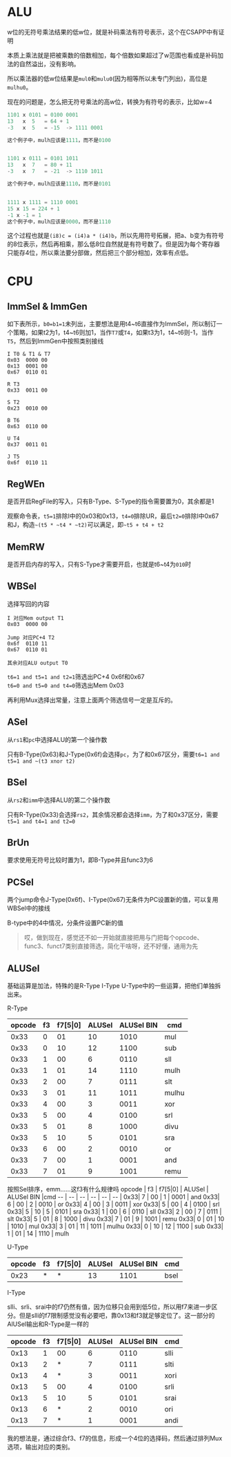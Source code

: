 # ALU

w位的无符号乘法结果的低w位，就是补码乘法有符号表示，这个在CSAPP中有证明

本质上乘法就是把被乘数的倍数相加，每个倍数如果超过了w范围也看成是补码加法的自然溢出，没有影响。

所以乘法器的低w位结果是`mul0`和`mulu0`(因为相等所以未专门列出)，高位是`mulhu0`。

现在的问题是，怎么把无符号乘法的高w位，转换为有符号的表示，比如w=4



```c
1101 x 0101 = 0100 0001
13   x  5   = 64 + 1
-3   x  5   = -15  -> 1111 0001

这个例子中，mulh应该是1111，而不是0100


1101 x 0111 = 0101 1011
13   x  7   = 80 + 11
-3   x  7   = -21  -> 1110 1011

这个例子中，mulh应该是1110，而不是0101


1111 x 1111 = 1110 0001
15 x 15 = 224 + 1
-1 x -1 = 1
这个例子中，mulh应该是0000，而不是1110
```

这个过程也就是`(i8)c = (i4)a * (i4)b`，所以先用符号拓展，把a、b变为有符号的8位表示，然后再相乘，那么低8位自然就是有符号数了。但是因为每个寄存器只能存4位，所以乘法要分部做，然后把三个部分相加，效率有点低。



# CPU

## ImmSel & ImmGen
如下表所示，`b0=b1=1`未列出，主要想法是用t4~t6直接作为ImmSel，所以制订一个策略，如果t2为1，t4~t6则加1，当作`T7`或`T4`，如果t3为1，t4~t6则-1，当作`T5`，然后到ImmGen中按照类别接线
```
I T0 & T1 & T7
0x03  0000 00
0x13  0001 00
0x67  0110 01

R T3
0x33  0011 00

S T2
0x23  0010 00

B T6
0x63  0110 00

U T4
0x37  0011 01

J T5
0x6f  0110 11

```


## RegWEn 

是否开启RegFile的写入，只有B-Type、S-Type的指令需要置为0，其余都是1

观察命令表，`t5=1`排除I中的0x03和0x13，`t4=0`排除UR，最后`t2=0`排除I中0x67和J，构造`~(t5 * ~t4 * ~t2)`可以满足，即`~t5 + t4 + t2`


## MemRW

是否开启内存的写入，只有S-Type才需要开启，也就是t6~t4为`010`时

## WBSel

选择写回的内容

```
I 对应Mem output T1
0x03  0000 00

Jump 对应PC+4 T2
0x6f  0110 11
0x67  0110 01

其余对应ALU output T0
```

`t6=1 and t5=1 and t2=1`筛选出PC+4 0x6f和0x67  
`t6=0 and t5=0 and t4=0`筛选出Mem 0x03

再利用Mux选择出常量，注意上面两个筛选信号一定是互斥的。


## ASel

从`rs1`和`pc`中选择ALU的第一个操作数

只有B-Type(0x63)和J-Type(0x6f)会选择`pc`，为了和0x67区分，需要`t6=1 and t5=1 and ~(t3 xnor t2)`

## BSel

从`rs2`和`imm`中选择ALU的第二个操作数

只有R-Type(0x33)会选择`rs2`，其余情况都会选择`imm`，为了和0x37区分，需要`t5=1 and t4=1 and t2=0`


## BrUn

要求使用无符号比较时置为1，即B-Type并且func3为6


## PCSel

两个jump命令J-Type(0x6f)、I-Type(0x67)无条件为PC设置新的值，可以复用WBSel中的接线

B-type中的4中情况，分条件设置PC新的值

> 哎，做到现在，感觉还不如一开始就直接把用与门把每个opcode、func3、funct7类别直接筛选，简化干啥呀，还不好懂，通用为先


## ALUSel

基础运算是加法，特殊的是R-Type I-Type U-Type中的一些运算，把他们单独拆出来。


R-Type

opcode | f3 | f7[5\|0] | ALUSel | ALUSel BIN |cmd 
-- | -- | -- | -- | -- | -- |
0x33| 0 | 01 | 10 | 1010  | mul
0x33| 0 | 10 | 12 | 1100  | sub
0x33| 1 | 00 | 6  | 0110  | sll
0x33| 1 | 01 | 14 | 1110  | mulh
0x33| 2 | 00 | 7  | 0111  | slt
0x33| 3 | 01 | 11 | 1011  | mulhu
0x33| 4 | 00 | 3  | 0011  | xor
0x33| 5 | 00 | 4  | 0100  | srl
0x33| 5 | 01 | 8  | 1000  | divu
0x33| 5 | 10 | 5  | 0101  | sra
0x33| 6 | 00 | 2  | 0010  | or
0x33| 7 | 00 | 1  | 0001  | and
0x33| 7 | 01 | 9  | 1001  | remu

按照Sel排序，emm……这f3有什么规律吗
opcode | f3 | f7[5\|0] | ALUSel | ALUSel BIN |cmd 
-- | -- | -- | -- | -- | -- |
0x33| 7 | 00 | 1  | 0001  | and
0x33| 6 | 00 | 2  | 0010  | or
0x33| 4 | 00 | 3  | 0011  | xor
0x33| 5 | 00 | 4  | 0100  | srl
0x33| 5 | 10 | 5  | 0101  | sra
0x33| 1 | 00 | 6  | 0110  | sll
0x33| 2 | 00 | 7  | 0111  | slt
0x33| 5 | 01 | 8  | 1000  | divu
0x33| 7 | 01 | 9  | 1001  | remu
0x33| 0 | 01 | 10 | 1010  | mul
0x33| 3 | 01 | 11 | 1011  | mulhu
0x33| 0 | 10 | 12 | 1100  | sub
0x33| 1 | 01 | 14 | 1110  | mulh



U-Type

opcode | f3 | f7[5\|0] | ALUSel | ALUSel BIN |cmd 
-- | -- | -- | -- | -- | -- |
0x23| * | * | 13 | 1101  | bsel


I-Type

slli、srli、srai中的f7仍然有值，因为位移只会用到低5位，所以用f7来进一步区分。但是slli的f7限制感觉没有必要吧，靠0x13和f3就足够定位了。这一部分的AlUSel输出和R-Type是一样的

opcode | f3 | f7[5\|0] | ALUSel | ALUSel BIN | cmd 
-- | -- | -- | -- | -- | -- |
0x13| 1 | 00 | 6  | 0110  | slli
0x13| 2 | * | 7  | 0111  | slti
0x13| 4 | * | 3  | 0011  | xori
0x13| 5 | 00 | 4  | 0100  | srli
0x13| 5 | 10 | 5  | 0101  | srai
0x13| 6 | * | 2  | 0010  | ori
0x13| 7 | * | 1  | 0001  | andi


我的想法是，通过综合f3、f7的信息，形成一个4位的选择码，然后通过排列Mux选项，输出对应的类别。
